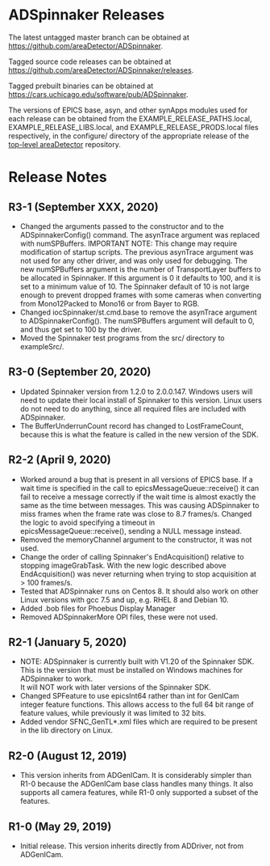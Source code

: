 ADSpinnaker Releases
==================

The latest untagged master branch can be obtained at
https://github.com/areaDetector/ADSpinnaker.

Tagged source code releases can be obtained at
https://github.com/areaDetector/ADSpinnaker/releases.

Tagged prebuilt binaries can be obtained at
https://cars.uchicago.edu/software/pub/ADSpinnaker.

The versions of EPICS base, asyn, and other synApps modules used for each release can be obtained from 
the EXAMPLE_RELEASE_PATHS.local, EXAMPLE_RELEASE_LIBS.local, and EXAMPLE_RELEASE_PRODS.local
files respectively, in the configure/ directory of the appropriate release of the 
[top-level areaDetector](https://github.com/areaDetector/areaDetector) repository.


Release Notes
=============
R3-1 (September XXX, 2020)
------------------------
* Changed the arguments passed to the constructor and to the ADSpinnakerConfig() command.
  The asynTrace argument was replaced with numSPBuffers.
  IMPORTANT NOTE: This change may require modification of startup scripts.
  The previous asynTrace argument was not used for any other driver, and was only used for debugging.
  The new numSPBuffers argument is the number of TransportLayer buffers to be allocated in Spinnaker.
  If this argument is 0 it defaults to 100, and it is set to a minimum value of 10.
  The Spinnaker default of 10 is not large enough to prevent dropped frames with some
  cameras when converting from Mono12Packed to Mono16 or from Bayer to RGB.
* Changed iocSpinnaker/st.cmd.base to remove the asynTrace argument to ADSpinnakerConfig().
  The numSPBuffers argument will default to 0, and thus get set to 100 by the driver.
* Moved the Spinnaker test programs from the src/ directory to exampleSrc/.

R3-0 (September 20, 2020)
------------------------
* Updated Spinnaker version from 1.2.0 to 2.0.0.147.
  Windows users will need to update their local install of Spinnaker to this version. 
  Linux users do not need to do anything, since all required files are included with ADSpinnaker.
* The BufferUnderrunCount record has changed to LostFrameCount, because this is what the feature
  is called in the new version of the SDK.

R2-2 (April 9, 2020)
------------------------
* Worked around a bug that is present in all versions of EPICS base.
  If a wait time is specified in the call to epicsMessageQueue::receive() it can fail to receive a message
  correctly if the wait time is almost exactly the same as the time between messages.
  This was causing ADSpinnaker to miss frames when the frame rate was close to 8.7 frames/s.
  Changed the logic to avoid specifying a timeout in epicsMessageQueue::receive(), sending a NULL message instead.
* Removed the memoryChannel argument to the constructor, it was not used.
* Change the order of calling Spinnaker's EndAcquisition() relative to stopping imageGrabTask.
  With the new logic described above EndAcquisition() was never returning when trying to stop acquisition at > 100 frames/s.
* Tested that ADSpinnaker runs on Centos 8. 
  It should also work on other Linux versions with gcc 7.5 and up, e.g. RHEL 8 and Debian 10.
* Added .bob files for Phoebus Display Manager
* Removed ADSpinnakerMore OPI files, these were not used.

R2-1 (January 5, 2020)
----------------------
* NOTE: ADSpinnaker is currently built with V1.20 of the Spinnaker SDK.  This is the version that must be
  installed on Windows machines for ADSpinnaker to work.  
  It will NOT work with later versions of the Spinnaker SDK.
* Changed SPFeature to use epicsInt64 rather than int for GenICam integer feature functions.
  This allows access to the full 64 bit range of feature values, while previously it was limited to 32 bits.
* Added vendor SFNC_GenTL*.xml files which are required to be present in the lib directory on Linux.

R2-0 (August 12, 2019)
----------------------
* This version inherits from ADGenICam.  It is considerably simpler than R1-0 because the ADGenICam base class
  handles many things.  It also supports all camera features, while R1-0 only supported a subset of the features.

R1-0 (May 29, 2019)
-------------------
* Initial release.  This version inherits directly from ADDriver, not from ADGenICam.

